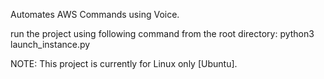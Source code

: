 Automates AWS Commands using Voice.

run the project using following command from the root directory: 
python3 launch_instance.py

NOTE: This project is currently for Linux only [Ubuntu].